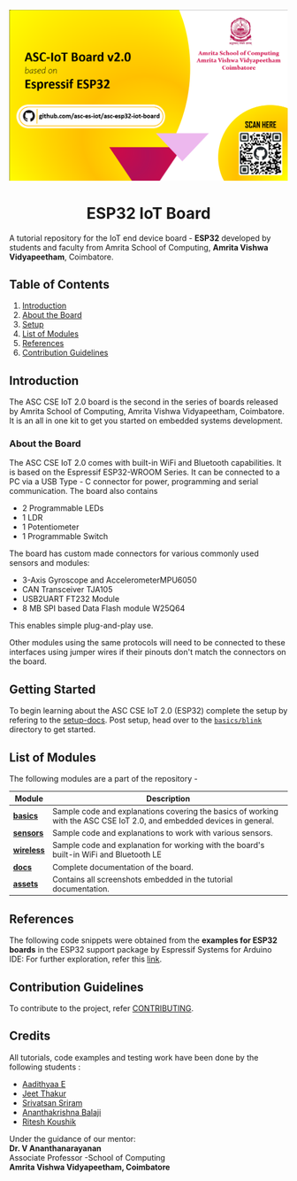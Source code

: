 ![The ASC CSE IoT 2.0](assets/label/esp32-label.png)

<h1 align="center">ESP32 IoT Board </h1>

A tutorial repository for the IoT end device board - **ESP32** developed by 
students and faculty from Amrita School of Computing, **Amrita Vishwa Vidyapeetham**, Coimbatore.

## Table of Contents
1. [Introduction](#introduction)
2. [About the Board](#about-the-board)
3. [Setup](#setup-arduino-ide)
4. [List of Modules](#list-of-modules)
5. [References](#references)
6. [Contribution Guidelines](#contribution-guidelines)

## Introduction

The ASC CSE IoT 2.0 board is the second in the series of boards released by Amrita School of Computing, Amrita Vishwa Vidyapeetham, Coimbatore.
It is an all in one kit to get you started on embedded systems development.

### About the Board

The ASC CSE IoT 2.0 comes with built-in WiFi and Bluetooth capabilities. It is based on the Espressif ESP32-WROOM Series.
It can be connected to a PC via a USB Type - C connector for power, programming and serial communication.
The board also contains
- 2 Programmable LEDs
- 1 LDR
- 1 Potentiometer
- 1 Programmable Switch

The board has custom made connectors for various commonly used sensors and modules:
- 3-Axis Gyroscope and AccelerometerMPU6050
- CAN Transceiver TJA105
- USB2UART FT232 Module
- 8 MB SPI based Data Flash module W25Q64

This enables simple plug-and-play use.

Other modules using the same protocols will need to be connected to these interfaces using jumper wires if their pinouts don't match the connectors on the board.

## Getting Started

To begin learning about the ASC CSE IoT 2.0 (ESP32) complete the setup by refering to the [setup-docs](SETUP.md). Post setup, head over to the [`basics/blink`](basics/blink) directory to get started.

## List of Modules

The following modules are a part of the repository - 

| Module | Description|
| --------- | ------------ |
| [**basics**](basics/) | Sample code and explanations covering the basics of working with the ASC CSE IoT 2.0, and embedded devices in general.  |
| [**sensors**](sensors/) | Sample code and explanations to work with various sensors.  |
| [**wireless**](wireless/) | Sample code and explanation for working with the board's built-in WiFi and Bluetooth LE |
| [**docs**](docs) | Complete documentation of the board. |
| [**assets**]() | Contains all screenshots embedded in the tutorial documentation. |


## References

The following code snippets were obtained from the **examples for ESP32 boards** in the ESP32 support package by Espressif Systems for Arduino IDE:
For further exploration, refer this [link](#).
<!-- List of important links to be added towards the end.-->

## Contribution Guidelines
To contribute to the project, refer [CONTRIBUTING](CONTRIBUTING.md).

## Credits

All tutorials, code examples and testing work have been done by the following students :
* [Aadithyaa E](https://github.com/aadit-n3rdy)
* [Jeet Thakur](https://github.com/Jeet-Thakur)
* [Srivatsan Sriram](https://github.com/srivatssriram)
* [Ananthakrishna Balaji](https://github.com/ananthakrishna7)
* [Ritesh Koushik](https://github.com/IAmRiteshKoushik)

Under the guidance of our mentor:  
**Dr. V Ananthanarayanan**   
Associate Professor -School of Computing  
**Amrita Vishwa Vidyapeetham, Coimbatore**
  
